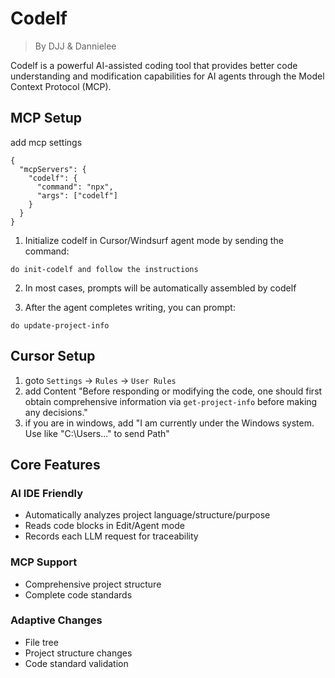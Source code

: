 # Codelf

> By DJJ & Dannielee

Codelf is a powerful AI-assisted coding tool that provides better code understanding and modification capabilities for AI agents through the Model Context Protocol (MCP).

## MCP Setup

add mcp settings
```
{
  "mcpServers": {
    "codelf": {
      "command": "npx",
      "args": ["codelf"]
    }
  }
}

```

1. Initialize codelf in Cursor/Windsurf agent mode by sending the command:
```
do init-codelf and follow the instructions
```

2. In most cases, prompts will be automatically assembled by codelf

3. After the agent completes writing, you can prompt:

```
do update-project-info
```

## Cursor Setup

1. goto `Settings` -> `Rules` -> `User Rules`
2. add Content "Before responding or modifying the code, one should first obtain comprehensive information via `get-project-info` before making any decisions."
3. if you are in windows, add "I am currently under the Windows system. Use like "C:\Users\..." to send Path"


## Core Features

### AI IDE Friendly
- Automatically analyzes project language/structure/purpose
- Reads code blocks in Edit/Agent mode
- Records each LLM request for traceability

### MCP Support
- Comprehensive project structure
- Complete code standards

### Adaptive Changes
- File tree
- Project structure changes
- Code standard validation
